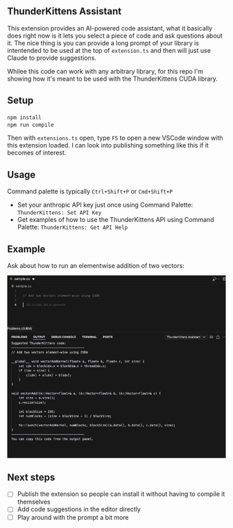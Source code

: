 ## ThunderKittens Assistant

This extension provides an AI-powered code assistant, what it basically does right now is it lets you select a piece of code and ask questions about it. The nice thing is you can provide a long prompt of your library is intentended to be used at the top of `extension.ts` and then will just use Claude to provide suggestions.

Whilee this code can work with any arbitrary library, for this repo I'm showing how it's meant to be used with the ThunderKittens CUDA library.


## Setup

```bash
npm install
npm run compile
```

Then with `extensions.ts` open, type `F5` to open a new VSCode window with this extension loaded. I can look into publishing something like this if it becomes of interest.


## Usage

Command palette is typically `Ctrl+Shift+P` or `Cmd+Shift+P`

* Set your anthropic API key just once using Command Palette: `ThunderKittens: Set API Key`
* Get examples of how to use the ThunderKittens API using Command Palette: `ThunderKittens: Get API Help`


## Example

Ask about how to run an elementwise addition of two vectors:

![Example](./assets/usage.png)

## Next steps

* [ ] Publish the extension so people can install it without having to compile it themselves
* [ ] Add code suggestions in the editor directly
* [ ] Play around with the prompt a bit more